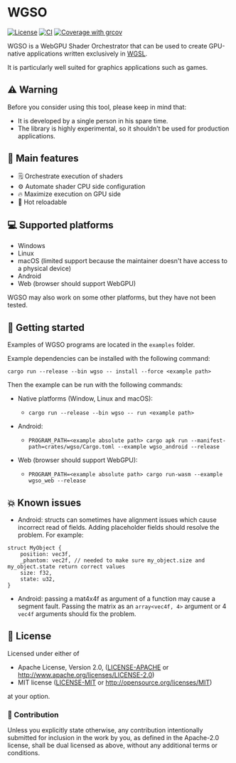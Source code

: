 # WGSO

[![License](https://img.shields.io/badge/license-MIT%2FApache-blue.svg)](https://github.com/Nicolas-Ferre/wgso#license)
[![CI](https://github.com/Nicolas-Ferre/wgso/actions/workflows/ci.yml/badge.svg)](https://github.com/Nicolas-Ferre/wgso/actions/workflows/ci.yml)
[![Coverage with grcov](https://img.shields.io/codecov/c/gh/Nicolas-Ferre/wgso)](https://app.codecov.io/gh/Nicolas-Ferre/wgso)

WGSO is a WebGPU Shader Orchestrator that can be used to create GPU-native applications written
exclusively in [WGSL](https://www.w3.org/TR/WGSL/).

It is particularly well suited for graphics applications such as games.

## ⚠️ Warning

Before you consider using this tool, please keep in mind that:

- It is developed by a single person in his spare time.
- The library is highly experimental, so it shouldn't be used for production applications.

## 🚀 Main features

- 🗒 Orchestrate execution of shaders
- ⚙️ Automate shader CPU side configuration
- 🔥 Maximize execution on GPU side
- 🔄 Hot reloadable

## 💻 Supported platforms

- Windows
- Linux
- macOS (limited support because the maintainer doesn't have access to a physical device)
- Android
- Web (browser should support WebGPU)

WGSO may also work on some other platforms, but they have not been tested.

## 🏁 Getting started

Examples of WGSO programs are located in the `examples` folder.

Example dependencies can be installed with the following command:

```shell
cargo run --release --bin wgso -- install --force <example path>
```

Then the example can be run with the following commands:

- Native platforms (Window, Linux and macOS):
    - ```shell
      cargo run --release --bin wgso -- run <example path>
      ```
- Android:
    - ```shell
      PROGRAM_PATH=<example absolute path> cargo apk run --manifest-path=crates/wgso/Cargo.toml --example wgso_android --release
      ```
- Web (browser should support WebGPU):
    - ```shell
      PROGRAM_PATH=<example absolute path> cargo run-wasm --example wgso_web --release
      ```

## 💥 Known issues

- Android: structs can sometimes have alignment issues which cause incorrect read of fields. Adding
  placeholder fields should resolve the problem. For example:

```wgsl
struct MyObject {
    position: vec3f,
    _phantom: vec2f, // needed to make sure my_object.size and my_object.state return correct values
    size: f32,
    state: u32,
}
```

- Android: passing a mat4x4f as argument of a function may cause a segment fault. Passing the matrix
  as an `array<vec4f, 4>` argument or 4 `vec4f` arguments should fix the problem.

## 📜 License

Licensed under either of

* Apache License, Version 2.0, ([LICENSE-APACHE](LICENSE-APACHE)
  or http://www.apache.org/licenses/LICENSE-2.0)
* MIT license ([LICENSE-MIT](LICENSE-MIT) or http://opensource.org/licenses/MIT)

at your option.

### 🤝 Contribution

Unless you explicitly state otherwise, any contribution intentionally submitted for inclusion in the
work by you, as
defined in the Apache-2.0 license, shall be dual licensed as above, without any additional terms or
conditions.
